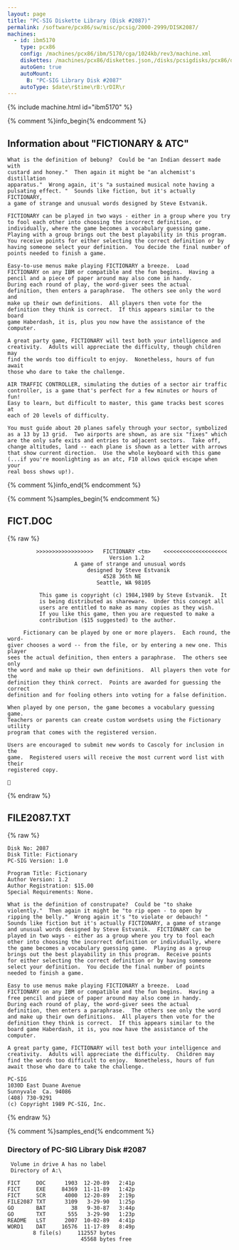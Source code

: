 ```yaml
---
layout: page
title: "PC-SIG Diskette Library (Disk #2087)"
permalink: /software/pcx86/sw/misc/pcsig/2000-2999/DISK2087/
machines:
  - id: ibm5170
    type: pcx86
    config: /machines/pcx86/ibm/5170/cga/1024kb/rev3/machine.xml
    diskettes: /machines/pcx86/diskettes.json,/disks/pcsigdisks/pcx86/diskettes.json
    autoGen: true
    autoMount:
      B: "PC-SIG Library Disk #2087"
    autoType: $date\r$time\rB:\rDIR\r
---
```


{% include machine.html id="ibm5170" %}

{% comment %}info_begin{% endcomment %}

## Information about "FICTIONARY & ATC"

    What is the definition of bebung?  Could be "an Indian dessert made with
    custard and honey."  Then again it might be "an alchemist's distillation
    apparatus."  Wrong again, it's "a sustained musical note having a
    pulsating effect. "  Sounds like fiction, but it's actually FICTIONARY,
    a game of strange and unusual words designed by Steve Estvanik.
    
    FICTIONARY can be played in two ways - either in a group where you try
    to fool each other into choosing the incorrect definition, or
    individually, where the game becomes a vocabulary guessing game.
    Playing with a group brings out the best playability in this program.
    You receive points for either selecting the correct definition or by
    having someone select your definition.  You decide the final number of
    points needed to finish a game.
    
    Easy-to-use menus make playing FICTIONARY a breeze.  Load
    FICTIONARY on any IBM or compatible and the fun begins.  Having a
    pencil and a piece of paper around may also come in handy.
    During each round of play, the word-giver sees the actual
    definition, then enters a paraphrase.  The others see only the word and
    make up their own definitions.  All players then vote for the
    definition they think is correct.  If this appears similar to the board
    game Haberdash, it is, plus you now have the assistance of the
    computer.
    
    A great party game, FICTIONARY will test both your intelligence and
    creativity.  Adults will appreciate the difficulty, though children may
    find the words too difficult to enjoy.  Nonetheless, hours of fun await
    those who dare to take the challenge.
    
    AIR TRAFFIC CONTROLLER, simulating the duties of a sector air traffic
    controller, is a game that's perfect for a few minutes or hours of fun!
    Easy to learn, but difficult to master, this game tracks best scores at
    each of 20 levels of difficulty.
    
    You must guide about 20 planes safely through your sector, symbolized
    as a 13 by 13 grid.  Two airports are shown, as are six "fixes" which
    are the only safe exits and entries to adjacent sectors.  Take off,
    change altitudes, land -- each plane is shown as a letter with arrows
    that show current direction.  Use the whole keyboard with this game
    (...if you're moonlighting as an atc, F10 allows quick escape when your
    real boss shows up!).
{% comment %}info_end{% endcomment %}

{% comment %}samples_begin{% endcomment %}

## FICT.DOC

{% raw %}
```
         >>>>>>>>>>>>>>>>>>   FICTIONARY <tm>    <<<<<<<<<<<<<<<<<<<<           
                                Version 1.2 
                     A game of strange and unusual words                        
                         designed by Steve Estvanik                             
                              4528 36th NE                                      
                            Seattle, WA 98105                                   
                                                                                
          This game is copyright (c) 1984,1989 by Steve Estvanik.  It           
          is being distributed as shareware.  Under this concept all            
          users are entitled to make as many copies as they wish.               
          If you like this game, then you are requested to make a               
          contribution ($15 suggested) to the author.                           
                                                                                
     Fictionary can be played by one or more players.  Each round, the word-    
giver chooses a word -- from the file, or by entering a new one. This player    
sees the actual definition, then enters a paraphrase.  The others see only      
the word and make up their own definitions.  All players then vote for the      
definition they think correct.  Points are awarded for guessing the correct     
definition and for fooling others into voting for a false definition.           

When played by one person, the game becomes a vocabulary guessing game.  
Teachers or parents can create custom wordsets using the Fictionary utility 
program that comes with the registered version. 

Users are encouraged to submit new words to Cascoly for inclusion in the 
game.  Registered users will receive the most current word list with their 
registered copy. 


```
{% endraw %}

## FILE2087.TXT

{% raw %}
```
Disk No: 2087                                                           
Disk Title: Fictionary                                                  
PC-SIG Version: 1.0                                                     
                                                                        
Program Title: Fictionary                                               
Author Version: 1.2                                                     
Author Registration: $15.00                                             
Special Requirements: None.                                             
                                                                        
What is the definition of construpate?  Could be "to shake              
violently."  Then again it might be "to rip open - to open by           
ripping the belly."  Wrong again it's "to violate or debauch! "         
Sounds like fiction but it's actually FICTIONARY, a game of strange     
and unusual words designed by Steve Estvanik.  FICTIONARY can be        
played in two ways - either as a group where you try to fool each         
other into choosing the incorrect definition or individually, where     
the game becomes a vocabulary guessing game.  Playing as a group          
brings out the best playability in this program.  Receive points        
for either selecting the correct definition or by having someone        
select your definition.  You decide the final number of points          
needed to finish a game.                                                
                                                                        
Easy to use menus make playing FICTIONARY a breeze.  Load               
FICTIONARY on any IBM or compatible and the fun begins.  Having a       
free pencil and piece of paper around may also come in handy.           
During each round of play, the word-giver sees the actual               
definition, then enters a paraphrase.  The others see only the word     
and make up their own definitions.  All players then vote for the       
definition they think is correct.  If this appears similar to the       
board game Haberdash, it is, you now have the assistance of the         
computer.                                                               
                                                                        
A great party game, FICTIONARY will test both your intelligence and     
creativity.  Adults will appreciate the difficulty.  Children may       
find the words too difficult to enjoy.  Nonetheless, hours of fun       
await those who dare to take the challenge.                         
                                                                        
PC-SIG                                                                  
1030D East Duane Avenue                                                 
Sunnyvale  Ca. 94086                                                    
(408) 730-9291                                                          
(c) Copyright 1989 PC-SIG, Inc.                                         
```
{% endraw %}

{% comment %}samples_end{% endcomment %}

### Directory of PC-SIG Library Disk #2087

     Volume in drive A has no label
     Directory of A:\

    FICT     DOC      1903  12-20-89   2:41p
    FICT     EXE     84369  11-11-89   1:42p
    FICT     SCR      4000  12-20-89   2:19p
    FILE2087 TXT      3109   3-29-90   1:25p
    GO       BAT        38   9-30-87   3:44p
    GO       TXT       555   3-29-90   1:23p
    README   LST      2007  10-02-89   4:41p
    WORD1    DAT     16576  11-17-89   8:49p
            8 file(s)     112557 bytes
                           45568 bytes free
